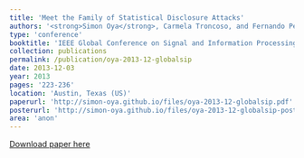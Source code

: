 ```yaml
---
title: 'Meet the Family of Statistical Disclosure Attacks'
authors: '<strong>Simon Oya</strong>, Carmela Troncoso, and Fernando Pérez-González'
type: 'conference'
booktitle: 'IEEE Global Conference on Signal and Information Processing (GlobalSIP)'
collection: publications
permalink: /publication/oya-2013-12-globalsip
date: 2013-12-03
year: 2013
pages: '223-236'
location: 'Austin, Texas (US)'
paperurl: 'http://simon-oya.github.io/files/oya-2013-12-globalsip.pdf'
posterurl: 'http://simon-oya.github.io/files/oya-2013-12-globalsip-poster.pdf'
area: 'anon'
---
```


[Download paper here](http://simon-oya.github.io/files/oya-2013-12-globalsip.pdf)
